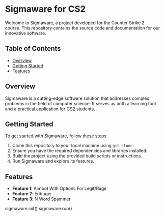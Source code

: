 # Sigmaware for CS2

Welcome to Sigmaware, a project developed for the Counter Strike 2 course. This repository contains the source code and documentation for our innovative software.

## Table of Contents
- [Overview](#overview)
- [Getting Started](#getting-started)
- [Features](#features)

## Overview
Sigmaware is a cutting-edge software solution that addresses complex problems in the field of computer science. It serves as both a learning tool and a practical application for CS2 students.

## Getting Started
To get started with Sigmaware, follow these steps:

1. Clone this repository to your local machine using `git clone`.
2. Ensure you have the required dependencies and libraries installed.
3. Build the project using the provided build scripts or instructions.
4. Run Sigmaware and explore its features.

## Features
- **Feature 1**: Aimbot With Options For Legit/Rage.
- **Feature 2**: Edbuger
- **Feature 3**: N Word Spammer



sigmaware.init()
sigmaware.run()
